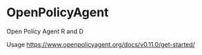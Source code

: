# OpenPolicyAgent
Open Policy Agent
R and D

Usage
https://www.openpolicyagent.org/docs/v0.11.0/get-started/